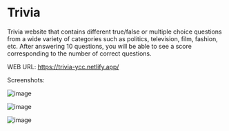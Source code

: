 # Trivia

Trivia website that contains different true/false or multiple choice questions from a wide variety of categories such as politics, television, film, fashion, etc.
After answering 10 questions, you will be able to see a score corresponding to the number of correct questions.

WEB URL: https://trivia-ycc.netlify.app/

Screenshots:

![image](https://user-images.githubusercontent.com/55888825/196070602-3dc28d39-cdcd-4f9d-8bf8-57eaddc22a9d.png)


![image](https://user-images.githubusercontent.com/55888825/196070637-82754fae-ac9e-4d4f-b60e-f58f980f2236.png)


![image](https://user-images.githubusercontent.com/55888825/196070584-79e0827a-608d-4c6f-ac9f-f4f19de5814f.png)


